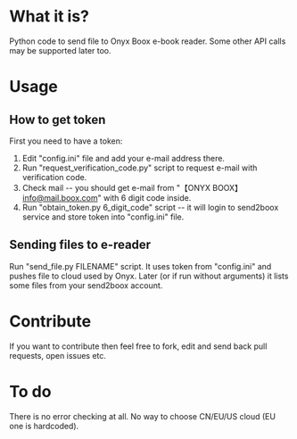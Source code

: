 # What it is?

Python code to send file to Onyx Boox e-book reader. Some other API calls may be
supported later too.


# Usage

## How to get token

First you need to have a token:

1. Edit "config.ini" file and add your e-mail address there.
2. Run "request_verification_code.py" script to request e-mail with verification code.
3. Check mail -- you should get e-mail from "【ONYX BOOX】 <info@mail.boox.com>"
   with 6 digit code inside.
4. Run "obtain_token.py 6_digit_code" script -- it will login to send2boox
   service and store token into "config.ini" file.

## Sending files to e-reader

Run "send_file.py FILENAME" script. It uses token from "config.ini" and pushes
file to cloud used by Onyx. Later (or if run without arguments) it lists some
files from your send2boox account.


# Contribute

If you want to contribute then feel free to fork, edit and send back pull
requests, open issues etc.


# To do

There is no error checking at all. No way to choose CN/EU/US cloud (EU one is
hardcoded).

